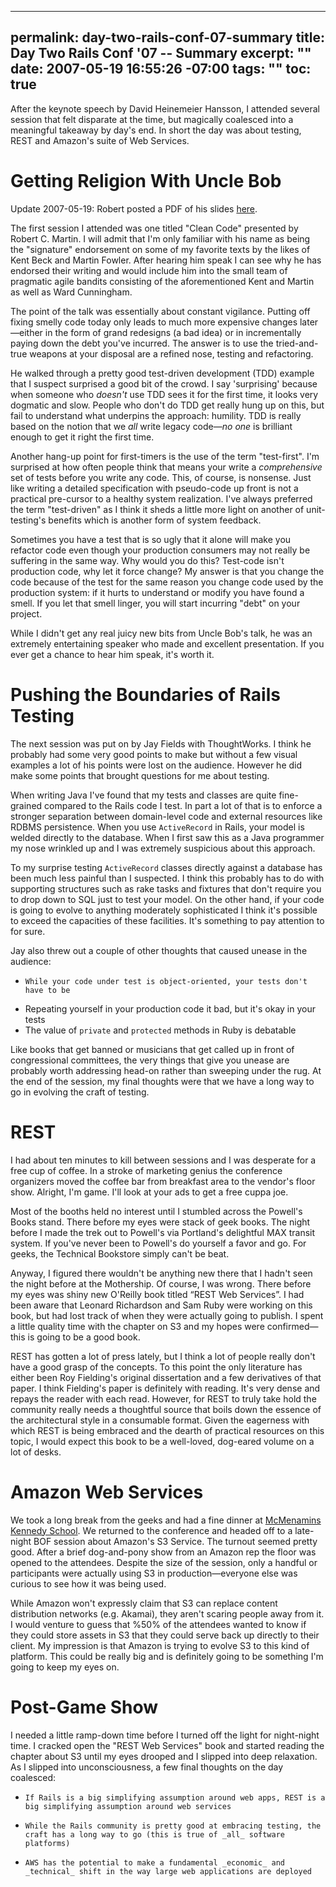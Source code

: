 ----- 
permalink: day-two-rails-conf-07-summary
title: Day Two Rails Conf '07 -- Summary
excerpt: ""
date: 2007-05-19 16:55:26 -07:00
tags: ""
toc: true
-----
After the keynote speech by David Heinemeier Hansson, I attended several session that felt disparate at the time, but magically coalesced into a meaningful takeaway by day's end. In short the day was about testing, REST and Amazon's suite of Web Services.
# Getting Religion With Uncle Bob

Update 2007-05-19: Robert posted a PDF of his slides [here](http://www.objectmentor.com/resources/articles/Clean_Code_Args.pdf).

The first session I attended was one titled "Clean Code" presented by Robert C. Martin. I will admit that I'm only familiar with his name as being the "signature" endorsement on some of my favorite texts by the likes of Kent Beck and Martin Fowler. After hearing him speak I can see why he has endorsed their writing and would include him into the small team of pragmatic agile bandits consisting of the aforementioned Kent and Martin as well as Ward Cunningham.

The point of the talk was essentially about constant vigilance. Putting off fixing smelly code today only leads to much more expensive changes later&mdash;either in the form of grand redesigns (a bad idea) or in incrementally paying down the debt you've incurred. The answer is to use the tried-and-true  weapons at your disposal are a refined nose, testing and refactoring.

He walked through a pretty good test-driven development (TDD) example that I suspect surprised a good bit of the crowd. I say 'surprising' because when someone who _doesn't_ use TDD sees it for the first time, it looks very dogmatic and slow. People who don't do TDD get really hung up on this, but fail to understand what underpins the approach: humility. TDD is really based on the notion that we _all_ write legacy code&mdash;_no one_ is brilliant enough to get it right the first time.

Another hang-up point for first-timers is the use of the term "test-first". I'm surprised at how often people think that means your write a _comprehensive_ set of tests before you write any code. This, of course, is nonsense. Just like writing a detailed specification with pseudo-code up front is not a practical pre-cursor to a healthy system realization. I've always preferred the term "test-driven" as I think it sheds a little more light on another of unit-testing's benefits which is another form of system feedback.

Sometimes you have a test that is so ugly that it alone will make you refactor code even though your production consumers may not really be suffering in the same way. Why would you do this? Test-code isn't production code, why let it force change? My answer is that you change the code because of the test for the same reason you change code used by the production system: if it hurts to understand or modify you have found a smell. If you let that smell linger, you will start incurring "debt" on your project.

While I didn't get any real juicy new bits from Uncle Bob's talk, he was an extremely entertaining speaker who made and excellent presentation. If you ever get a chance to hear him speak, it's worth it.
# Pushing the Boundaries of Rails Testing

The next session was put on by Jay Fields with ThoughtWorks. I think he probably had some very good points to make but without a few visual examples a lot of his points were lost on the audience. However he did make some points that brought questions for me about testing.

When writing Java I've found that my tests and classes are quite fine-grained compared to the Rails code I test. In part a lot of that is to enforce a stronger separation between domain-level code and external resources like RDBMS persistence. When you use `ActiveRecord` in Rails, your model is welded directly to the database. When I first saw this as a Java programmer my nose wrinkled up and I was extremely suspicious about this approach.

To my surprise testing `ActiveRecord` classes directly against a database has been much less painful than I suspected. I think this probably has to do with supporting structures such as rake tasks and fixtures that don't require you to drop down to SQL just to test your model. On the other hand, if your code is going to evolve to anything moderately sophisticated I think it's possible to exceed the capacities of these facilities. It's something to pay attention to for sure.

Jay also threw out a couple of other thoughts that caused unease in the audience:
*     While your code under test is object-oriented, your tests don't have to be
*  Repeating yourself in your production code it bad, but it's okay in your tests
*  The value of `private` and `protected` methods in Ruby is debatable

Like books that get banned or musicians that get called up in front of congressional committees, the very things that give you unease are probably worth addressing head-on rather than sweeping under the rug. At the end of the session, my final thoughts were that we have a long way to go in evolving the craft of testing.
# REST

I had about ten minutes to kill between sessions and I was desperate for a free cup of coffee. In a stroke of marketing genius the conference organizers moved the coffee bar from breakfast area to the vendor's floor show. Alright, I'm game. I'll look at your ads to get a free cuppa joe.

Most of the booths held no interest until I stumbled across the Powell's Books stand. There before my eyes were stack of geek books. The night before I made the trek out to Powell's via Portland's delightful MAX transit system. If you've never been to Powell's do yourself a favor and go. For geeks, the Technical Bookstore simply can't be beat.

Anyway, I figured there wouldn't be anything new there that I hadn't seen the night before at the Mothership. Of course, I was wrong. There before my eyes was shiny new O'Reilly book titled “REST Web Services”. I had been aware that Leonard Richardson and Sam Ruby were working on this book, but had lost track of when they were actually going to publish. I spent a little quality time with the chapter on S3 and my hopes were confirmed—this is going to be a good book.

REST has gotten a lot of press lately, but I think a lot of people really don't have a good grasp of the concepts. To this point the only literature has either been Roy Fielding's original dissertation and a few derivatives of that paper. I think Fielding's paper is definitely with reading. It's very dense and repays the reader with each read. However, for REST to truly take hold the community really needs a thoughtful source that boils down the essence of the architectural style in a consumable format. Given the eagerness with which REST is being embraced and the dearth of practical resources on this topic, I would expect this book to be a well-loved, dog-eared volume on a lot of desks.
# Amazon Web Services

We took a long break from the geeks and had a fine dinner at [McMenamins Kennedy School](http://www.mcmenamins.com/index.php?loc=57&category=Location%20Homepage). We returned to the conference and headed off to a late-night BOF session about Amazon's S3 Service. The turnout seemed pretty good. After a brief dog-and-pony show from an Amazon rep the floor was opened to the attendees. Despite the size of the session, only a handful or participants were actually using S3 in production&mdash;everyone else was curious to see how it was being used.

While Amazon won't expressly claim that S3 can replace content distribution networks (e.g. Akamai), they aren't scaring people away from it. I would venture to guess that %50% of the attendees wanted to know if they could store assets in S3 that they could serve back up directly to their client. My impression is that Amazon is trying to evolve S3 to this kind of platform. This could be really big and is definitely going to be something I'm going to keep my eyes on.
# Post-Game Show

I needed a little ramp-down time before I turned off the light for night-night time. I cracked open the "REST Web Services" book and started reading the chapter about S3 until my eyes drooped and I slipped into deep relaxation. As I slipped into unconsciousness, a few final thoughts on the day coalesced:
*     If Rails is a big simplifying assumption around web apps, REST is a big simplifying assumption around web services
*     While the Rails community is pretty good at embracing testing, the craft has a long way to go (this is true of _all_ software platforms)
*     AWS has the potential to make a fundamental _economic_ and _technical_ shift in the way large web applications are deployed
